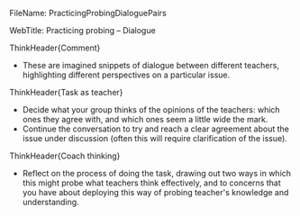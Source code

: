 FileName: PracticingProbingDialoguePairs

WebTitle: Practicing probing – Dialogue

ThinkHeader{Comment}

- These are imagined snippets of dialogue between different teachers, highlighting different perspectives on a particular issue.

ThinkHeader{Task as teacher}

- Decide what your group thinks of the opinions of the teachers: which ones they agree with, and which ones seem a little wide the mark.
- Continue the conversation to try and reach a clear agreement about the issue under discussion (often this will require clarification of the issue).

ThinkHeader{Coach thinking}

- Reflect on the process of doing the task, drawing out two ways in which this might probe what teachers think effectively, and to concerns that you have about deploying this way of probing teacher's knowledge and understanding.